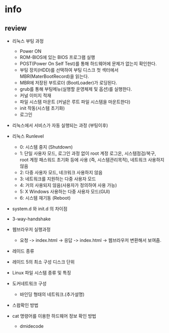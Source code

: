 # info

## review

* 리눅스 부팅 과정
    * Power ON
    * ROM-BIOS에 있는 BIOS 프로그램 실행 
    * POST(Power On Self Test)를 통해 하드웨어에 문제가 없는지 확인한다.
    * 부팅 장치(HDD)를 선택하여 부팅 디스크 첫 섹터에서 MBR(MaterBootRecord)을 읽는다.
    * MBR에 저장된 부트로더 (BootLoader)가 로딩된다.
    * grub를 통해 부팅메뉴(실행할 운영체제 및 옵션)를 실행한다.
    * 커널 이미지 적재
    * 파일 시스템 마운트 (커널은 루트 파일 시스템을 마운트한다)
    * init 작동(시스템 초기화)
    * 로그인

* 리눅스에서 서비스가 자동 실행되는 과정 (부팅이후)

* 리눅스 Runlevel
    * 0: 시스템 중지 (Shutdown)
    * 1: 단일 사용자 모드, 로그인 과정 없이 root 계정 로그온, 시스템점검/복구, root 계정 패스워드 초기화 등에 사용 (즉, 시스템관리목적), 네트워크 사용하지 않음
    * 2: 다중 사용자 모드, 네크워크 사용하지 않음
    * 3: 네트워크를 지원하는 다중 사용자 모드
    * 4: 거의 사용되지 않음(사용자가 정의하여 사용 가능)
    * 5: X Windows 사용하는 다중 사용자 모드(GUI)
    * 6: 시스템 재기동 (Reboot)

* system.d 와 init.d 의 차이점

* 3-way-handshake

* 웹브라우저 실행과정
    * 요청 -> index.html -> 응답 -> index.html -> 웹브라우저 변환해서 보여줌.

* 레이드 종류 

* 레이드 5의 최소 구성 디스크 단위

* Linux 파일 시스템 종류 및 특징

* 도커네트워크 구성
    * 바인딩 형태의 네트워크.(추가설명)

* 스왑확인 방법

* cat 명령어를 이용한 하드웨어 정보 확인 방법
    * dmidecode
